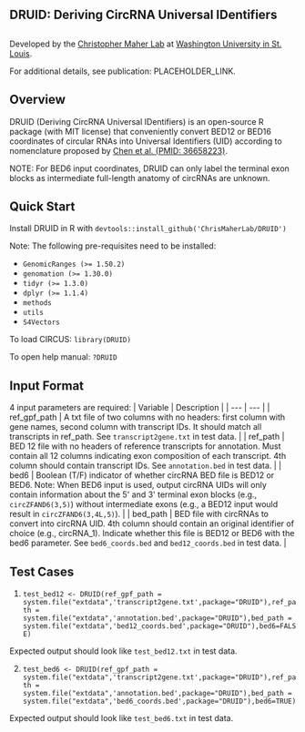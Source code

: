 ## DRUID: Deriving CircRNA Universal IDentifiers
##

Developed by the [Christopher Maher Lab](http://www.maherlab.com) at [Washington University in St. Louis](http://wustl.edu).

For additional details, see publication: PLACEHOLDER_LINK.

##

## Overview

DRUID (Deriving CircRNA Universal IDentifiers) is an open-source R package (with MIT license) that conveniently convert BED12 or BED16 coordinates of circular RNAs into Universal Identifiers (UID) according to nomenclature proposed by [Chen et al. (PMID: 36658223)](https://www.nature.com/articles/s41556-022-01066-9).

NOTE: For BED6 input coordinates, DRUID can only label the terminal exon blocks as intermediate full-length anatomy of circRNAs are unknown.

## Quick Start

Install DRUID in R with `devtools::install_github('ChrisMaherLab/DRUID')`

Note: The following pre-requisites need to be installed:

- `GenomicRanges (>= 1.50.2)`
- `genomation (>= 1.30.0)`
- `tidyr (>= 1.3.0)`
- `dplyr (>= 1.1.4)`
- `methods`
- `utils`
- `S4Vectors`

To load CIRCUS: `library(DRUID)`

To open help manual: `?DRUID`

## Input Format

4 input parameters are required:
| Variable | Description |
| --- | --- |
| ref_gpf_path | A txt file of two columns with no headers: first column with gene names, second column with transcript IDs. It should match all transcripts in ref_path. See `transcript2gene.txt` in test data. |
| ref_path | BED 12 file with no headers of reference transcripts for annotation. Must contain all 12 columns indicating exon composition of each transcript. 4th column should contain transcript IDs. See `annotation.bed` in test data. |
| bed6 | Boolean (T/F) indicator of whether circRNA BED file is BED12 or BED6. Note: When BED6 input is used, output circRNA UIDs will only contain information about the 5' and 3' terminal exon blocks (e.g., `circZFAND6(3,5)`) without intermediate exons (e.g., a BED12 input would result in `circZFAND6(3,4L,5)`). |
| bed_path | BED file with circRNAs to convert into circRNA UID. 4th column should contain an original identifier of choice (e.g., circRNA_1). Indicate whether this file is BED12 or BED6 with the bed6 parameter. See `bed6_coords.bed` and `bed12_coords.bed` in test data. |

## Test Cases

1. `test_bed12 <- DRUID(ref_gpf_path = system.file("extdata",'transcript2gene.txt',package="DRUID"),ref_path = system.file("extdata",'annotation.bed',package="DRUID"),bed_path = system.file("extdata",'bed12_coords.bed',package="DRUID"),bed6=FALSE)`

Expected output should look like `test_bed12.txt` in test data.

2. `test_bed6 <- DRUID(ref_gpf_path = system.file("extdata",'transcript2gene.txt',package="DRUID"),ref_path = system.file("extdata",'annotation.bed',package="DRUID"),bed_path = system.file("extdata",'bed6_coords.bed',package="DRUID"),bed6=TRUE)`

Expected output should look like `test_bed6.txt` in test data.
